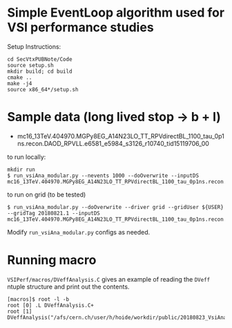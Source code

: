 # Simple EventLoop algorithm used for VSI performance studies

Setup Instructions:
```
cd SecVtxPUBNote/Code
source setup.sh
mkdir build; cd build
cmake ..
make -j4
source x86_64*/setup.sh
```

# Sample data (long lived stop -> b + l)
* mc16_13TeV.404970.MGPy8EG_A14N23LO_TT_RPVdirectBL_1100_tau_0p1ns.recon.DAOD_RPVLL.e6581_e5984_s3126_r10740_tid15119706_00

to run locally:

```
mkdir run
$ run_vsiAna_modular.py --nevents 1000 --doOverwrite --inputDS mc16_13TeV.404970.MGPy8EG_A14N23LO_TT_RPVdirectBL_1100_tau_0p1ns.recon.DAOD_RPVLL.e6581_e5984_s3126_r10740_tid15119706_00
```


to run on grid (to be tested)

```
$ run_vsiAna_modular.py --doOverwrite --driver grid --gridUser ${USER} --gridTag 20180821.1 --inputDS mc16_13TeV.404970.MGPy8EG_A14N23LO_TT_RPVdirectBL_1100_tau_0p1ns.recon.DAOD_RPVLL.e6581_e5984_s3126_r10740_tid15119706_00
```


Modify `run_vsiAna_modular.py` configs as needed.


# Running macro
`VSIPerf/macros/DVeffAnalysis.C` gives an example of reading the `DVeff` ntuple structure and print out the contents.

```
[macros]$ root -l -b
root [0] .L DVeffAnalysis.C+
root [1] DVeffAnalysis("/afs/cern.ch/user/h/hoide/workdir/public/20180823_VsiAna/stop_bl_1100GeV_1ns_sample.root")
```